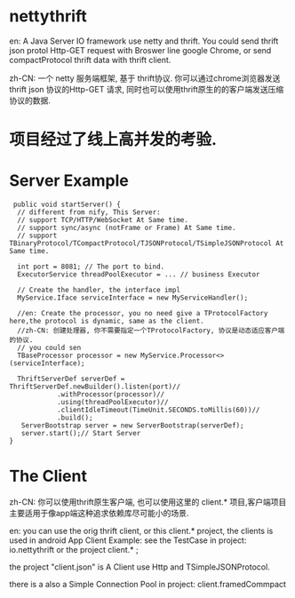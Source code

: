 # nettythrift
en: 
A Java Server IO framework use netty and thrift.
You could send thrift json protol Http-GET request with Broswer line google Chrome,
or send compactProtocol thrift data with thrift client.

zh-CN:
  一个 netty 服务端框架, 基于 thrift协议.
  你可以通过chrome浏览器发送thrift json 协议的Http-GET 请求, 同时也可以使用thrift原生的的客户端发送压缩协议的数据.
  
  # 项目经过了线上高并发的考验.

# Server Example

     public void startServer() {
      // different from nify, This Server:
      // support TCP/HTTP/WebSocket At Same time.
      // support sync/async (notFrame or Frame) At Same time.
      // support TBinaryProtocol/TCompactProtocol/TJSONProtocol/TSimpleJSONProtocol At Same time.
      
      int port = 8081; // The port to bind.
      ExecutorService threadPoolExecutor = ... // business Executor
      
      // Create the handler, the interface impl
      MyService.Iface serviceInterface = new MyServiceHandler();

      //en: Create the processor, you no need give a TProtocolFactory here,the protocol is dynamic, same as the client.
      //zh-CN: 创建处理器, 你不需要指定一个TProtocolFactory, 协议是动态适应客户端的协议.
      // you could sen
      TBaseProcessor processor = new MyService.Processor<>(serviceInterface);
    
      ThriftServerDef serverDef = ThriftServerDef.newBuilder().listen(port)//
				.withProcessor(processor)//
				.using(threadPoolExecutor)//
				.clientIdleTimeout(TimeUnit.SECONDS.toMillis(60))//
				.build();
       ServerBootstrap server = new ServerBootstrap(serverDef);
       server.start();// Start Server
    }
 

# The Client
  zh-CN:
  你可以使用thrift原生客户端, 也可以使用这里的 client.* 项目,客户端项目主要适用于像app端这种追求依赖库尽可能小的场景.
  
  en:
  you can use the orig thrift client, or this client.* project,  the clients is used in android App
  Client Example:
    see the TestCase in project: io.nettythrift
    or the project client.* ;
    
  the project "client.json" is A Client use Http and TSimpleJSONProtocol.  
  
  there is a also a Simple Connection Pool in project: client.framedCommpact
